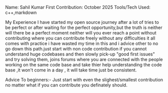 Name: Sahil Kumar
First Contribution: October 2025
Tools/Tech Used: c++,markdown

My Experience
I have started my open source journey after a lot of tries to be perfect or after waiting for the perfect opportunity,but the truth is neither will there be a perfect moment neither will you ever reach a point without contributing where you can contribute freely without any difficulties it all comes with practice i have wasted my time in this and i advice other to no go down this path.just start with non code contribution if you cannot understand huge codebases and then slowly pick-up "good first issues" and try solving them, joins forums where you are connected with the people working on the same code base and take thier help understanding the code base ,it won't come in a day , it will take time just be consistent.

Advice To beginners:- Just start with even the slighest/smallest contribution no matter what if you can contribute you definately should.















